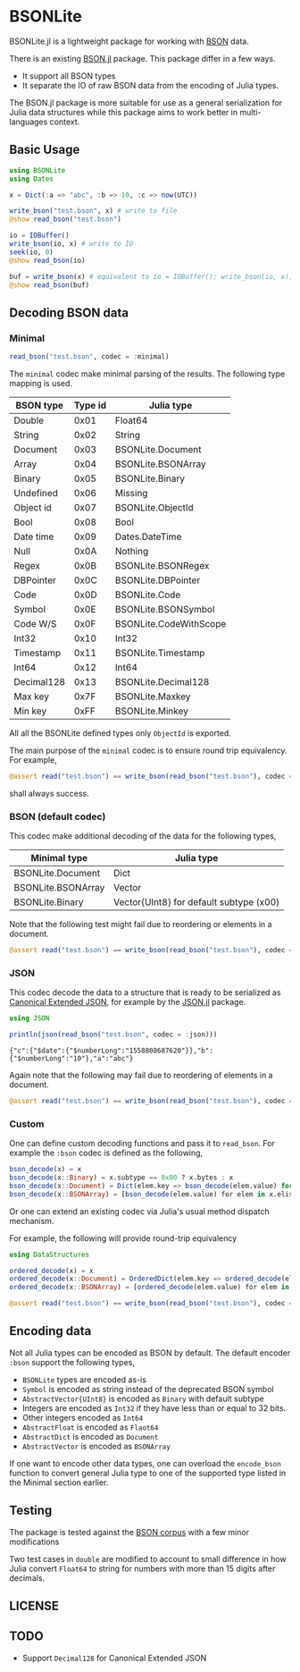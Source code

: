 # BSONLite

BSONLite.jl is a lightweight package for working with
[BSON](http://bsonspec.org) data.

There is an existing [BSON.jl](https://github.com/MikeInnes/BSON.jl) package.
This package differ in a few ways.

* It support all BSON types
* It separate the IO of raw BSON data from the encoding of Julia types.

The BSON.jl package is more suitable for use as a general serialization for
Julia data structures while this package aims to work better in multi-languages
context.

## Basic Usage

```julia
using BSONLite
using Dates

x = Dict(:a => "abc", :b => 10, :c => now(UTC))

write_bson("test.bson", x) # write to file
@show read_bson("test.bson")

io = IOBuffer()
write_bson(io, x) # write to IO
seek(io, 0)
@show read_bson(io)

buf = write_bson(x) # equivalent to io = IOBuffer(); write_bson(io, x); take!(io)
@show read_bson(buf)
```

## Decoding BSON data

### Minimal

```julia
read_bson("test.bson", codec = :minimal)
```

The `minimal` codec make minimal parsing of the results. The following type
mapping is used.

| BSON type  | Type id | Julia type             |
|------------|---------|------------------------|
| Double     | 0x01    | Float64                |
| String     | 0x02    | String                 |
| Document   | 0x03    | BSONLite.Document      |
| Array      | 0x04    | BSONLite.BSONArray     |
| Binary     | 0x05    | BSONLite.Binary        |
| Undefined  | 0x06    | Missing                |
| Object id  | 0x07    | BSONLite.ObjectId      |
| Bool       | 0x08    | Bool                   |
| Date time  | 0x09    | Dates.DateTime         |
| Null       | 0x0A    | Nothing                |
| Regex      | 0x0B    | BSONLite.BSONRegex     |
| DBPointer  | 0x0C    | BSONLite.DBPointer     |
| Code       | 0x0D    | BSONLite.Code          |
| Symbol     | 0x0E    | BSONLite.BSONSymbol    |
| Code W/S   | 0x0F    | BSONLite.CodeWithScope |
| Int32      | 0x10    | Int32                  |
| Timestamp  | 0x11    | BSONLite.Timestamp     |
| Int64      | 0x12    | Int64                  |
| Decimal128 | 0x13    | BSONLite.Decimal128    |
| Max key    | 0x7F    | BSONLite.Maxkey        |
| Min key    | 0xFF    | BSONLite.Minkey        |

All all the BSONLite defined types only `ObjectId` is exported.

The main purpose of the `minimal` codec is to ensure round trip equivalency. For
example,

```julia
@assert read("test.bson") == write_bson(read_bson("test.bson"), codec = :minimal)
```

shall always success.

### BSON (default codec)

This codec make additional decoding of the data for the following types,

| Minimal type           | Julia type                              |
|------------------------|-----------------------------------------|
| BSONLite.Document      | Dict                                    |
| BSONLite.BSONArray     | Vector                                  |
| BSONLite.Binary        | Vector{UInt8} for default subtype (x00) |

Note that the following test might fail due to reordering or elements in a
document.

```julia
@assert read("test.bson") == write_bson(read_bson("test.bson"), codec = :bson)
```

### JSON

This codec decode the data to a structure that is ready to be serialized as
[Canonical Extended JSON](https://github.com/mongodb/specifications/blob/master/source/extended-json.rst),
for example by the [JSON.jl](https://github.com/JuliaIO/JSON.jl) package.

```julia
using JSON

println(json(read_bson("test.bson", codec = :json)))
```

```
{"c":{"$date":{"$numberLong":"1558808687620"}},"b":{"$numberLong":"10"},"a":"abc"}
```

Again note that the following may fail due to reordering of elements in a
document.

```julia
@assert read("test.bson") == write_bson(read_bson("test.bson"), codec = :json)
```

### Custom

One can define custom decoding functions and pass it to `read_bson`. For example
the `:bson` codec is defined as the following,

```julia
bson_decode(x) = x
bson_decode(x::Binary) = x.subtype == 0x00 ? x.bytes : x
bson_decode(x::Document) = Dict(elem.key => bson_decode(elem.value) for elem in x.elist)
bson_decode(x::BSONArray) = [bson_decode(elem.value) for elem in x.elist]
```

Or one can extend an existing codec via Julia's usual method dispatch mechanism.

For example, the following will provide round-trip equivalency

```julia
using DataStructures

ordered_decode(x) = x
ordered_decode(x::Document) = OrderedDict(elem.key => ordered_decode(elem.value) for elem in x.elist)
ordered_decode(x::BSONArray) = [ordered_decode(elem.value) for elem in x.elist]

@assert read("test.bson") == write_bson(read_bson("test.bson"), codec = ordered_decode)
```

## Encoding data

Not all Julia types can be encoded as BSON by default. The default encoder
`:bson` support the following types,

* `BSONLite` types are encoded as-is
* `Symbol` is encoded as string instead of the deprecated BSON symbol
* `AbstractVector{UInt8}` is encoded as `Binary` with default subtype
* Integers are encoded as `Int32` if they have less than or equal to 32 bits.
* Other integers encoded as `Int64`
* `AbstractFloat` is encoded as `Flaot64`
* `AbstractDict` is encoded as `Document`
* `AbstractVector` is encoded as `BSONArray`

If one want to encode other data types, one can overload the `encode_bson`
function to convert general Julia type to one of the supported type listed in
the Minimal section earlier.

## Testing

The package is tested against the [BSON corpus](https://github.com/mongodb/specifications/blob/master/source/bson-corpus/bson-corpus.rst) with a few minor modifications

Two test cases in `double` are modified to account to small difference in how
Julia convert `Float64` to string for numbers with more than 15 digits after
decimals.

## LICENSE

## TODO

* Support `Decimal128` for Canonical Extended JSON
